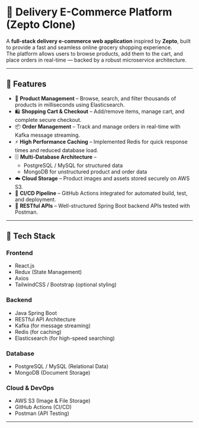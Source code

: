 # 🛒 Delivery E-Commerce Platform (Zepto Clone)

A **full-stack delivery e-commerce web application** inspired by **Zepto**, built to provide a fast and seamless online grocery shopping experience.  
The platform allows users to browse products, add them to the cart, and place orders in real-time — backed by a robust microservice architecture.

---

## 🚀 Features

- 🧾 **Product Management** – Browse, search, and filter thousands of products in milliseconds using Elasticsearch.  
- 🛍️ **Shopping Cart & Checkout** – Add/remove items, manage cart, and complete secure checkout.  
- 📦 **Order Management** – Track and manage orders in real-time with Kafka message streaming.  
- ⚡ **High Performance Caching** – Implemented Redis for quick response times and reduced database load.  
- 🗄️ **Multi-Database Architecture** –  
  - PostgreSQL / MySQL for structured data  
  - MongoDB for unstructured product and order data  
- ☁️ **Cloud Storage** – Product images and assets stored securely on AWS S3.  
- 🔄 **CI/CD Pipeline** – GitHub Actions integrated for automated build, test, and deployment.  
- 🔗 **RESTful APIs** – Well-structured Spring Boot backend APIs tested with Postman.  

---

## 🧠 Tech Stack

### **Frontend**
- React.js  
- Redux (State Management)  
- Axios  
- TailwindCSS / Bootstrap (optional styling)

### **Backend**
- Java Spring Boot  
- RESTful API Architecture  
- Kafka (for message streaming)  
- Redis (for caching)  
- Elasticsearch (for high-speed searching)

### **Database**
- PostgreSQL / MySQL (Relational Data)  
- MongoDB (Document Storage)

### **Cloud & DevOps**
- AWS S3 (Image & File Storage)  
- GitHub Actions (CI/CD)  
- Postman (API Testing)  

---


